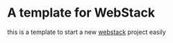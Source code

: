 # A template for WebStack

this is a template to start a new [webstack](https://github.com/mathieuancelin/webstack-scala) project easily